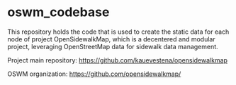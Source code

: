 # oswm_codebase
This repository holds the code that is used to create the static data for each node of project OpenSidewalkMap, which is a decentered and modular project, leveraging OpenStreetMap data for sidewalk data management.

Project main repository: https://github.com/kauevestena/opensidewalkmap

OSWM organization: https://github.com/opensidewalkmap/
